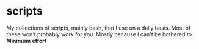 # scripts

My collections of scripts, mainly bash, that I use on a daily basis. Most of these won't probably work for you. Mostly because I can't be bothered to. __Minimum effort__
